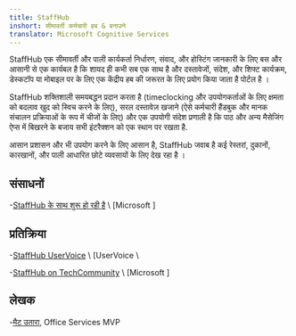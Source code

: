 ```yaml
---
title: StaffHub
inshort: सीमावर्ती कर्मचारी हब & बनाउने
translator: Microsoft Cognitive Services
---
```


StaffHub एक सीमावर्ती और पाली कार्यकर्ता निर्धारण, संवाद, और होस्टिंग जानकारी के लिए बस और आसानी से एक कार्यबल है कि शायद ही कभी सब एक साथ है और दस्तावेजों, संदेश, और शिफ्ट कार्यक्रम, डेस्कटॉप या मोबाइल पर के लिए एक केंद्रीय हब की जरूरत के लिए प्रयोग किया जाता है पोर्टल है ।

StaffHub शक्तिशाली समयबद्धन प्रदान करता है (timeclocking और उपयोगकर्ताओं के लिए क्षमता को बदलाव खुद को स्विच करने के लिए), सरल दस्तावेज़ खजाने (ऐसे कर्मचारी हैंडबुक और मानक संचालन प्रक्रियाओं के रूप में चीजों के लिए) और एक उपयोगी संदेश प्रणाली है कि पाठ और अन्य मैसेजिंग ऐप्स में बिखरने के बजाय सभी इंटरैक्शन को एक स्थान पर रखता है. 

आसान प्रशासन और भी उपयोग करने के लिए आसान है, StaffHub जवाब है कई रेस्तरां, दुकानों, कारखानों, और पाली आधारित छोटे व्यवसायों के लिए देख रहा है ।

संसाधनों
---------

-[StaffHub के साथ शुरू हो रही है](https://support.office.com/en-us/article/getting-started-with-microsoft-staffhub-92e9480f-0a37-47d2-ac96-2d11ee5f0656)
    \ [Microsoft \]


प्रतिक्रिया
---------

-[StaffHub UserVoice](https://staffhub.uservoice.com/forums/323718-general)
    \ [UserVoice \

-[StaffHub on TechCommunity](https://techcommunity.microsoft.com/t5/Microsoft-StaffHub/ct-p/StaffHub)
    \ [Microsoft \]

लेखक
---------

-[मैट उतारा](https://www.linkedin.com/in/thatmattwade/), Office Services MVP

